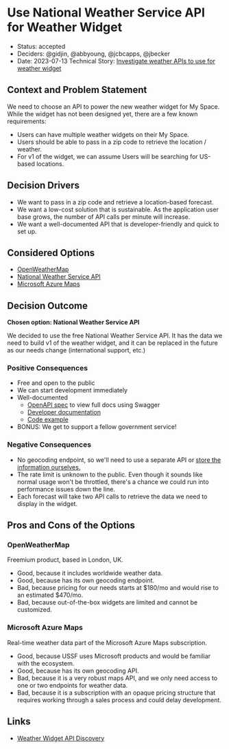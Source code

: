 # Use National Weather Service API for Weather Widget

* Status: accepted
* Deciders: @gidjin, @abbyoung, @jcbcapps, @jbecker
* Date: 2023-07-13
Technical Story: [Investigate weather APIs to use for weather widget](https://app.shortcut.com/orbit-truss/story/1442/investigate-weather-apis-to-use-for-weather-widget)

## Context and Problem Statement

We need to choose an API to power the new weather widget for My Space. While the widget has not been designed yet, there are a few known requirements:

* Users can have multiple weather widgets on their My Space.
* Users should be able to pass in a zip code to retrieve the location / weather.
* For v1 of the widget, we can assume Users will be searching for US-based locations.


## Decision Drivers 

* We want to pass in a zip code and retrieve a location-based forecast.
* We want a low-cost solution that is sustainable.  As the application user base grows, the number of API calls per minute will increase.
* We want a well-documented API that is developer-friendly and quick to set up.

## Considered Options

* [OpenWeatherMap](https://openweathermap.org/api)
* [National Weather Service API](https://www.weather.gov/documentation/services-web-api)
* [Microsoft Azure Maps](https://azure.microsoft.com/en-us/products/azure-maps/)

## Decision Outcome

**Chosen option: National Weather Service API**

We decided to use the free National Weather Service API. It has the data we need to build v1 of the weather widget, and it can be replaced in the future as our needs change (international support, etc.)

### Positive Consequences <!-- optional -->

* Free and open to the public
* We can start development immediately
* Well-documented
    * [OpenAPI spec](https://weather-gov.github.io/api/general-faqs#:~:text=https%3A//api.weather.gov/openapi.yaml) to view full docs using Swagger
    * [Developer documentation](https://weather-gov.github.io/api/)
    * [Code example](https://weather-gov.github.io/api/general-faqs)
* BONUS: We get to support a fellow government service!

### Negative Consequences <!-- optional -->

* No geocoding endpoint, so we'll need to use a separate API or [store the information ourselves.](https://github.com/midwire/free_zipcode_data)
* The rate limit is unknown to the public. Even though it sounds like normal usage won't be throttled, there's a chance we could run into performance issues down the line.
* Each forecast will take two API calls to retrieve the data we need to display in the widget.

## Pros and Cons of the Options <!-- optional -->

### OpenWeatherMap

Freemium product, based in London, UK.

* Good, because it includes worldwide weather data.
* Good, because has its own geocoding endpoint.
* Bad, because pricing for our needs starts at $180/mo and would rise to an estimated $470/mo.
* Bad, because out-of-the-box widgets are limited and cannot be customized.

### Microsoft Azure Maps
Real-time weather data part of the Microsoft Azure Maps subscription. 

* Good, because USSF uses Microsoft products and would be familiar with the ecosystem.
* Good, because has its own geocoding API.
* Bad, because it is a very robust maps API, and we only need access to one or two endpoints for weather data.
* Bad, because it is a subscription with an opaque pricing structure that requires working through a sales process and could delay development.

## Links <!-- optional -->

* [Weather Widget API Discovery](https://docs.google.com/document/d/18i_L30mcTkBA_yjVP6eFALcLWF2QyrAQqX7g9GDbdbo/edit)

<!-- markdownlint-disable-file MD013 -->